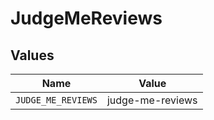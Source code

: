 # JudgeMeReviews


## Values

| Name               | Value              |
| ------------------ | ------------------ |
| `JUDGE_ME_REVIEWS` | judge-me-reviews   |